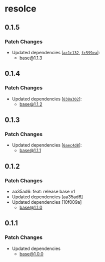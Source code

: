 # resolce

## 0.1.5

### Patch Changes

- Updated dependencies [[`ac1c132`](https://github.com/yfordev/portal/commit/ac1c132c6ab86029aff4c8c9b384d4743e1cc98e), [`fc599ea`](https://github.com/yfordev/portal/commit/fc599ea9ee096c993d08c484fa84522f5658f317)]:
  - base@1.1.3

## 0.1.4

### Patch Changes

- Updated dependencies [[`838a302`](https://github.com/yfordev/portal/commit/838a302695e525deedb914f46488713d5d6fb7f5)]:
  - base@1.1.2

## 0.1.3

### Patch Changes

- Updated dependencies [[`6aec4d8`](https://github.com/yfordev/portal/commit/6aec4d8bf54033c246a5dcf5f8b3c4f7d97e9d9a)]:
  - base@1.1.1

## 0.1.2

### Patch Changes

- aa35ad6: feat: release base v1
- Updated dependencies [aa35ad6]
- Updated dependencies [10f009a]
  - base@1.1.0

## 0.1.1

### Patch Changes

- Updated dependencies
  - base@1.0.0
